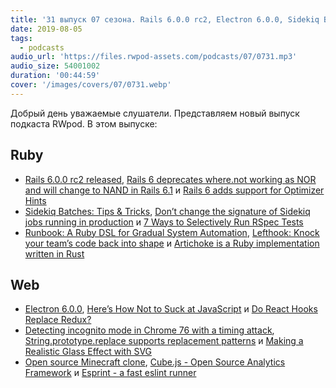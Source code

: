 ```yaml
---
title: '31 выпуск 07 сезона. Rails 6.0.0 rc2, Electron 6.0.0, Sidekiq Batches, Lefthook, Minecraft clone, Cube.js, Esprint и прочее'
date: 2019-08-05
tags:
  - podcasts
audio_url: 'https://files.rwpod-assets.com/podcasts/07/0731.mp3'
audio_size: 54001002
duration: '00:44:59'
cover: '/images/covers/07/0731.webp'
---
```


Добрый день уважаемые слушатели. Представляем новый выпуск подкаста RWpod. В этом выпуске:

## Ruby

- [Rails 6.0.0 rc2 released](https://weblog.rubyonrails.org/2019/7/30/Rails-6-0-rc2-released/), [Rails 6 deprecates where.not working as NOR and will change to NAND in Rails 6.1](https://blog.bigbinary.com/2019/07/31/rails-6-deprecates-where-not-working-as-nor-and-will-change-to-nand-in-rails-6-1.html) и [Rails 6 adds support for Optimizer Hints](https://blog.bigbinary.com/2019/07/30/rails-6-supports-optimizer-hints.html)
- [Sidekiq Batches: Tips & Tricks](https://blog.magrathealabs.com/sidekiq-batches-tips-tricks-56bae4f8a5dd), [Don’t change the signature of Sidekiq jobs running in production](https://www.marionzualo.com/2019/08/04/dont-change-the-signature-of-sidekiq-jobs-running-in-production/) и [7 Ways to Selectively Run RSpec Tests](https://emmanuelhayford.com/7-ways-to-selectively-run-rspec-tests/)
- [Runbook: A Ruby DSL for Gradual System Automation](https://medium.com/braintree-product-technology/https-medium-com-braintree-product-technology-runbook-be6f072cfc0d), [Lefthook: Knock your team’s code back into shape](https://evilmartians.com/chronicles/lefthook-knock-your-teams-code-back-into-shape) и [Artichoke is a Ruby implementation written in Rust](https://github.com/artichoke/artichoke)

## Web

- [Electron 6.0.0](http://electronjs.org/blog/electron-6-0), [Here’s How Not to Suck at JavaScript](https://medium.com/better-programming/js-reliable-fdea261012ee) и [Do React Hooks Replace Redux?](https://medium.com/javascript-scene/do-react-hooks-replace-redux-210bab340672)
- [Detecting incognito mode in Chrome 76 with a timing attack](https://blog.jse.li/posts/chrome-76-incognito-filesystem-timing/), [String.prototype.replace supports replacement patterns](https://www.stefanjudis.com/today-i-learned/string-prototype-replace-supports-replacement-patterns/) и [Making a Realistic Glass Effect with SVG](https://css-tricks.com/making-a-realistic-glass-effect-with-svg/)
- [Open source Minecraft clone](https://github.com/ian13456/minecraft.js), [Cube.js - Open Source Analytics Framework](https://cube.dev/) и [Esprint - a fast eslint runner](https://github.com/pinterest/esprint)
